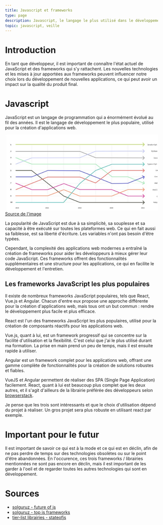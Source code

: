 ```yaml
---
title: Javascript et frameworks
type: page
description: Javascript, le langage le plus utilisé dans le développement. À lui tout seul, il peut être compliqué de réaliser une application web. Des frameworks sont alors venu rajouter une couche afin de mieux le gérer.
topic: javascript, veille
---
```


# Introduction
En tant que développeur, il est important de connaître l'état actuel de JavaScript et des frameworks qui s'y rattachent. Les nouvelles technologies et les mises à jour apportées aux frameworks peuvent influencer notre choix lors du développement de nouvelles applications, ce qui peut avoir un impact sur la qualité du produit final.

# Javascript

JavaScript est un langage de programmation qui a énormément évolué au fil des années. Il est le langage de développement le plus populaire, utilisé pour la création d'applications web. 

![Etat des langage de développement](state-of-js.jpg)
[Source de l'image](https://octoverse.github.com/2022/top-programming-languages)

La popularité de JavaScript est due à sa simplicité, sa souplesse et sa capacité à être exécuté sur toutes les plateformes web. Ce qui en fait aussi sa faiblesse, est sa liberté d'écriture. Les variables n'ont pas besoin d'être typées.

Cependant, la complexité des applications web modernes a entraîné la création de frameworks pour aider les développeurs à mieux gérer leur code JavaScript. Ces frameworks offrent des fonctionnalités supplémentaires et une structure pour les applications, ce qui en facilite le développement et l'entretien.

## Les frameworks JavaScript les plus populaires

Il existe de nombreux frameworks JavaScript populaires, tels que React, Vue.js et Angular. Chacun d'entre eux propose une approche différente pour la création d'applications web, mais tous ont un but commun : rendre le développement plus facile et plus efficace.

React est l'un des frameworks JavaScript les plus populaires, utilisé pour la création de composants réactifs pour les applications web. 

Vue.js, quant à lui, est un framework progressif qui se concentre sur la facilité d'utilisation et la flexibilité. 
C'est celui que j'ai le plus utilisé durant ma formation. La prise en main prend un peu de temps, mais il est ensuite rapide à utiliser.

Angular est un framework complet pour les applications web, offrant une gamme complète de fonctionnalités pour la création de solutions robustes et fiables.

VueJS et Angular permettent de réaliser des SPA (Single Page Application) facilement. React, quant à lui est beaucoup plus complet que les deux autres, et il s'agit d'ailleurs de la librairie préférée des développeurs selon [browserstack](https://www.browserstack.com/guide/angular-vs-react-vs-vue).

Je pense que les trois sont intéressants et que le choix d'utilisation dépend du projet à réaliser. Un gros projet sera plus robuste en utilisant react par exemple.

# Important pour le futur
Il est important de savoir ce qui est à la mode et ce qui est en déclin, afin de ne pas perdre de temps sur des technologies obsolètes ou sur le point d'être abandonnées. En l'occurence, ces trois frameworks / librairies mentionnées ne sont pas encore en déclin, mais il est important de les garder à l'oeil et de regarder toutes les autres technologies qui sont en développement.



# Sources
- [solguruz - future of js](https://solguruz.com/blog/future-of-javascript/)
- [solguruz - top js frameworks](https://solguruz.com/blog/top-javascript-frameworks/) 
- [tier-list librairies - stateofjs](https://2022.stateofjs.com/en-US/libraries/#tier_list)